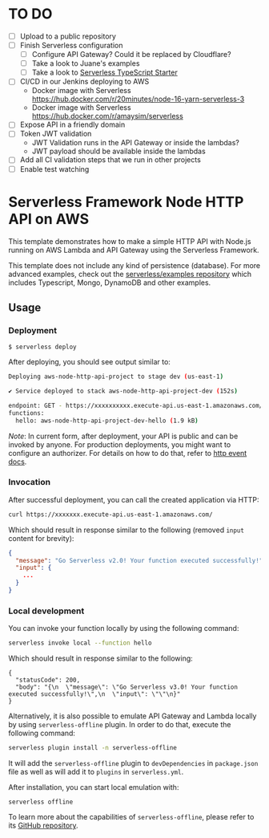 <!--
title: 'AWS Simple HTTP Endpoint example in NodeJS'
description: 'This template demonstrates how to make a simple HTTP API with Node.js running on AWS Lambda and API Gateway using the Serverless Framework.'
layout: Doc
framework: v3
platform: AWS
language: nodeJS
authorLink: 'https://github.com/serverless'
authorName: 'Serverless, inc.'
authorAvatar: 'https://avatars1.githubusercontent.com/u/13742415?s=200&v=4'
-->

# TO DO

- [ ] Upload to a public repository
- [ ] Finish Serverless configuration
  - [ ] Configure API Gateway? Could it be replaced by Cloudflare?
  - [ ] Take a look to Juane's examples
  - [ ] Take a look to [Serverless TypeScript Starter](https://github.com/AnomalyInnovations/serverless-typescript-starter)
- [ ] CI/CD in our Jenkins deploying to AWS
  - Docker image with Serverless https://hub.docker.com/r/20minutes/node-16-yarn-serverless-3
  - Docker image with Serverless https://hub.docker.com/r/amaysim/serverless
- [ ] Expose API in a friendly domain
- [ ] Token JWT validation
  - JWT Validation runs in the API Gateway or inside the lambdas?
  - JWT payload should be available inside the lambdas
- [ ] Add all CI validation steps that we run in other projects
- [ ] Enable test watching

# Serverless Framework Node HTTP API on AWS

This template demonstrates how to make a simple HTTP API with Node.js running on AWS Lambda and API Gateway using the
Serverless Framework.

This template does not include any kind of persistence (database). For more advanced examples, check out the
[serverless/examples repository](https://github.com/serverless/examples/) which includes Typescript, Mongo, DynamoDB
and other examples.

## Usage

### Deployment

```
$ serverless deploy
```

After deploying, you should see output similar to:

```bash
Deploying aws-node-http-api-project to stage dev (us-east-1)

✔ Service deployed to stack aws-node-http-api-project-dev (152s)

endpoint: GET - https://xxxxxxxxxx.execute-api.us-east-1.amazonaws.com/
functions:
  hello: aws-node-http-api-project-dev-hello (1.9 kB)
```

_Note_: In current form, after deployment, your API is public and can be invoked by anyone. For production deployments,
you might want to configure an authorizer. For details on how to do that, refer to
[http event docs](https://www.serverless.com/framework/docs/providers/aws/events/apigateway/).

### Invocation

After successful deployment, you can call the created application via HTTP:

```bash
curl https://xxxxxxx.execute-api.us-east-1.amazonaws.com/
```

Which should result in response similar to the following (removed `input` content for brevity):

```json
{
  "message": "Go Serverless v2.0! Your function executed successfully!",
  "input": {
    ...
  }
}
```

### Local development

You can invoke your function locally by using the following command:

```bash
serverless invoke local --function hello
```

Which should result in response similar to the following:

```
{
  "statusCode": 200,
  "body": "{\n  \"message\": \"Go Serverless v3.0! Your function executed successfully!\",\n  \"input\": \"\"\n}"
}
```

Alternatively, it is also possible to emulate API Gateway and Lambda locally by using `serverless-offline` plugin. In order to do that, execute the following command:

```bash
serverless plugin install -n serverless-offline
```

It will add the `serverless-offline` plugin to `devDependencies` in `package.json` file as well as will add it to `plugins` in `serverless.yml`.

After installation, you can start local emulation with:

```
serverless offline
```

To learn more about the capabilities of `serverless-offline`, please refer to its [GitHub repository](https://github.com/dherault/serverless-offline).
